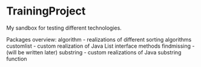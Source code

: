TrainingProject
===============

My sandbox for testing different technologies.

Packages overview:
algorithm - realizations of different sorting algorithms
customlist - custom realization of Java List interface methods
findmissing - (will be written later)
substring - custom realizations of Java substring function
